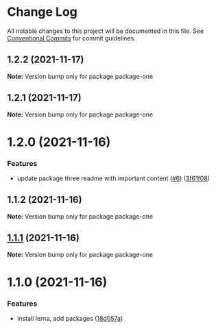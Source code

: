 # Change Log

All notable changes to this project will be documented in this file.
See [Conventional Commits](https://conventionalcommits.org) for commit guidelines.

## 1.2.2 (2021-11-17)

**Note:** Version bump only for package package-one





## 1.2.1 (2021-11-17)

**Note:** Version bump only for package package-one





# 1.2.0 (2021-11-16)


### Features

* update package three readme with important content ([#6](https://github.com/mikachan/semantic-release-test/issues/6)) ([3f61f08](https://github.com/mikachan/semantic-release-test/commit/3f61f08b2e150cc7b3ba92019b10f266116c5deb))





## 1.1.2 (2021-11-16)

**Note:** Version bump only for package package-one





## [1.1.1](https://github.com/mikachan/semantic-release-test/compare/package-one@1.1.0...package-one@1.1.1) (2021-11-16)

**Note:** Version bump only for package package-one





# 1.1.0 (2021-11-16)


### Features

* install lerna, add packages ([18d057a](https://github.com/mikachan/semantic-release-test/commit/18d057a12fa43e2f1283188849a30a8e676bea1e))
